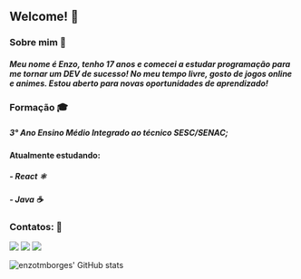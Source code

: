 ## Welcome! 👋

### Sobre mim 🧑
##### Meu nome é Enzo, tenho 17 anos e comecei a estudar programação para me tornar um DEV de sucesso! No meu tempo livre, gosto de jogos online e animes. Estou aberto para novas oportunidades de aprendizado!

### Formação 🎓
##### 3° Ano Ensino Médio Integrado ao técnico SESC/SENAC;
#### Atualmente estudando:
##### - React ⚛️
##### - Java ☕

### Contatos: 📩

<div>
<a href="https://instagram.com/enzotmborges" target="_blank"><img loading="lazy" src="https://img.shields.io/badge/-Instagram-%23E4405F?style=for-the-badge&logo=instagram&logoColor=white" target="_blank"></a>
<a href = "mailto:enzotmborges0204@gmail.com"><img loading="lazy" src="https://img.shields.io/badge/Gmail-D14836?style=for-the-badge&logo=gmail&logoColor=white" target="_blank"></a>
<a href="https://www.linkedin.com/in/enzotmborges" target="_blank"><img loading="lazy" src="https://img.shields.io/badge/-LinkedIn-%230077B5?style=for-the-badge&logo=linkedin&logoColor=white" target="_blank"></a>   
</div>

![enzotmborges' GitHub stats](https://github-readme-stats.vercel.app/api?username=enzotmborges&show_icons=true&theme=tokyonight)
